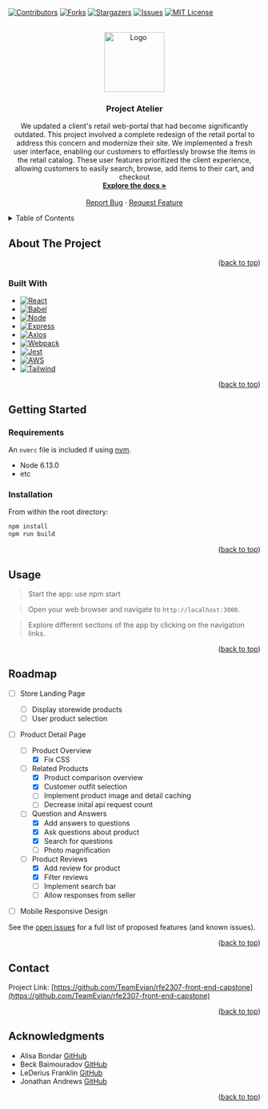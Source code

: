 <a name="readme-top"></a>

<!-- PROJECT SHIELDS -->
[![Contributors][contributors-shield]][contributors-url]
[![Forks][forks-shield]][forks-url]
[![Stargazers][stars-shield]][stars-url]
[![Issues][issues-shield]][issues-url]
[![MIT License][license-shield]][license-url]



<!-- PROJECT LOGO -->
<br />
<div align="center">
  <a href="https://github.com/TeamEvian/rfe2307-front-end-capstone">
    <img src="image_480.png" alt="Logo" width="120" height="120">
  </a>

<h3 align="center">Project Atelier</h3>

  <p align="center">
    We updated a client's retail web-portal that had become significantly outdated. This project involved a complete redesign of the retail portal to address this concern and modernize their site. We implemented a fresh user interface, enabling our customers to effortlessly browse the items in the retail catalog. These user features prioritized the client experience, allowing customers to easily search, browse, add items to their cart, and checkout
    <br />
    <a href="https://github.com/TeamEvian/rfe2307-front-end-capstone"><strong>Explore the docs »</strong></a>
    <br />
    <br />
    <a href="https://github.com/TeamEvian/rfe2307-front-end-capstone">Report Bug</a>
    ·
    <a href="https://github.com/TeamEvian/rfe2307-front-end-capstone">Request Feature</a>
  </p>
</div>



<!-- TABLE OF CONTENTS -->
<details>
  <summary>Table of Contents</summary>
  <ol>
    <li>
      <a href="#about-the-project">About The Project</a>
      <ul>
        <li><a href="#built-with">Built With</a></li>
      </ul>
    </li>
    <li>
      <a href="#getting-started">Getting Started</a>
      <ul>
         <li><a href="#requirements">Requirements</a></li>
        <li><a href="#installation">Installation</a></li>
      </ul>
    </li>
    <li><a href="#usage">Usage</a></li>
    <li><a href="#roadmap">Roadmap</a></li>
    <li><a href="#contact">Contact</a></li>
    <li><a href="#acknowledgments">Acknowledgments</a></li>
  </ol>
</details>



<!-- ABOUT THE PROJECT -->
## About The Project


<p align="right">(<a href="#readme-top">back to top</a>)</p>



### Built With

* [![React][React.js]][React-url]
* [![Babel][Babel.js]][Babel-url]
* [![Node][Node.js]][Node-url]
* [![Express][Express.js]][Express-url]
* [![Axios][Axios.js]][Axios-url]
* [![Webpack][Webpack.js]][Webpack-url]
* [![Jest][Jest.js]][Jest-url]
* [![AWS][AWS.js]][AWS-url]
* [![Tailwind][Tailwind.js]][Tailwind-url]

<p align="right">(<a href="#readme-top">back to top</a>)</p>



<!-- GETTING STARTED -->
## Getting Started

### Requirements

An `nvmrc` file is included if using [nvm](https://github.com/creationix/nvm).

- Node 6.13.0
- etc


### Installation

From within the root directory:

```sh
npm install
npm run build
```

<p align="right">(<a href="#readme-top">back to top</a>)</p>



<!-- USAGE EXAMPLES -->
## Usage

> Start the app: use npm start

> Open your web browser and navigate to `http://localhost:3000`.

> Explore different sections of the app by clicking on the navigation links. 

<p align="right">(<a href="#readme-top">back to top</a>)</p>



<!-- ROADMAP -->
## Roadmap
- [ ] Store Landing Page
    - [ ] Display storewide products
    - [ ] User product selection 
- [ ] Product Detail Page
    - [ ] Product Overview
        - [x] Fix CSS
    - [ ] Related Products
        - [x] Product comparison overview
        - [x] Customer outfit selection
        - [ ] Implement product image and detail caching
        - [ ] Decrease inital api request count
    - [ ] Question and Answers
        - [x] Add answers to questions
        - [x] Ask questions about product
        - [x] Search for questions
        - [ ] Photo magnification
    - [ ] Product Reviews
        - [x] Add review for product
        - [x] Filter reviews
        - [ ] Implement search bar
        - [ ] Allow responses from seller
- [ ] Mobile Responsive Design


See the [open issues](https://github.com/TeamEvian/rfe2307-front-end-capstone/issues) for a full list of proposed features (and known issues).

<p align="right">(<a href="#readme-top">back to top</a>)</p>




<!-- CONTACT -->
## Contact

Project Link: [https://github.com/TeamEvian/rfe2307-front-end-capstone](https://github.com/TeamEvian/rfe2307-front-end-capstone)

<p align="right">(<a href="#readme-top">back to top</a>)</p>



<!-- ACKNOWLEDGMENTS -->
## Acknowledgments

* Alisa Bondar [GitHub](https://github.com/alisabondar)
* Beck Baimouradov [GitHub](https://github.com/beckbay)
* LeDerius Franklin [GitHub](https://github.com/lederius)
* Jonathan Andrews [GitHub](https://github.com/andrews-jonathanw)

<p align="right">(<a href="#readme-top">back to top</a>)</p>


<!-- MARKDOWN LINKS & IMAGES -->
<!-- https://www.markdownguide.org/basic-syntax/#reference-style-links -->
[contributors-shield]: https://img.shields.io/github/contributors/TeamEvian/rfe2307-front-end-capstone.svg?style=for-the-badge
[contributors-url]: https://github.com/TeamEvian/rfe2307-front-end-capstone/graphs/contributors
[forks-shield]: https://img.shields.io/github/forks/TeamEvian/rfe2307-front-end-capstone.svg?style=for-the-badge
[forks-url]: https://github.com/TeamEvian/rfe2307-front-end-capstone/network/members
[stars-shield]: https://img.shields.io/github/stars/TeamEvian/rfe2307-front-end-capstone.svg?style=for-the-badge
[stars-url]: https://github.com/TeamEvian/rfe2307-front-end-capstone/stargazers
[issues-shield]: https://img.shields.io/github/issues/TeamEvian/rfe2307-front-end-capstone.svg?style=for-the-badge
[issues-url]: https://github.com/TeamEvian/rfe2307-front-end-capstone/issues
[license-shield]: https://img.shields.io/github/license/TeamEvian/rfe2307-front-end-capstone.svg?style=for-the-badge
[license-url]: https://github.com/TeamEvian/rfe2307-front-end-capstone/blob/master/LICENSE.txt
[product-screenshot]: images/screenshot.png

[React.js]: https://img.shields.io/badge/React-20232A?style=for-the-badge&logo=react&logoColor=61DAFB
[React-url]: https://reactjs.org/
[Babel.js]: https://img.shields.io/badge/Babel-F9DC3E.svg?style=for-the-badge&logo=Babel&logoColor=black
[Babel-url]: https://babeljs.io/
[Node.js]: https://img.shields.io/badge/node.js-6DA55F?style=for-the-badge&logo=node.js&logoColor=white
[Node-url]: https://nodejs.org/en
[Jest.js]: https://img.shields.io/badge/-jest-%23C21325?style=for-the-badge&logo=jest&logoColor=white
[Jest-url]: https://jestjs.io/
[Axios.js]: https://img.shields.io/badge/Axios-5A29E4.svg?style=for-the-badge&logo=Axios&logoColor=white
[Axios-url]: https://axios-http.com/docs/intro
[Express.js]: https://img.shields.io/badge/express.js-%23404d59.svg?style=for-the-badge&logo=express&logoColor=%2361DAFB
[Express-url]: https://expressjs.com/
[AWS.js]: https://img.shields.io/badge/Amazon%20AWS-232F3E.svg?style=for-the-badge&logo=Amazon-AWS&logoColor=white
[AWS-url]: https://aws.amazon.com/
[Webpack.js]: https://img.shields.io/badge/Webpack-8DD6F9.svg?style=for-the-badge&logo=Webpack&logoColor=black
[Webpack-url]: https://webpack.js.org/
[Tailwind.js]: https://img.shields.io/badge/tailwindcss-%2338B2AC.svg?style=for-the-badge&logo=tailwind-css&logoColor=white
[Tailwind-url]: https://tailwindcss.com
